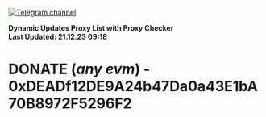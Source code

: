 [![Telegram channel](https://img.shields.io/endpoint?url=https://runkit.io/damiankrawczyk/telegram-badge/branches/master?url=https://t.me/n4z4v0d)](https://t.me/n4z4v0d) 

**Dynamic Updates Proxy List with Proxy Checker**  
**Last Updated: 21.12.23 09:18**

# DONATE (_any evm_) - 0xDEADf12DE9A24b47Da0a43E1bA70B8972F5296F2
